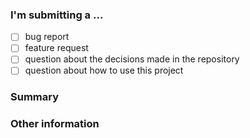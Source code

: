 ### I'm submitting a ...
  - [ ] bug report
  - [ ] feature request
  - [ ] question about the decisions made in the repository
  - [ ] question about how to use this project
  
<!-- 
If this is a bug report, can you reproduce the issue using https://github.com/opteo/google-ads-node? 

If you can, this github issue is best placed on https://github.com/opteo/google-ads-node/issues, since this library is just a wrapper around google-ads-node.
-->

### Summary
<!-- Detailed description here -->

### Other information
<!-- Other information here, such as logs, stacktraces, system version etc. -->
